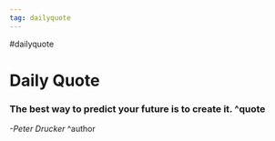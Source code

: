 ```yaml
---
tag: dailyquote
---
```


#dailyquote

# Daily Quote

### The best way to predict your future is to create it. ^quote
*-Peter Drucker* ^author
